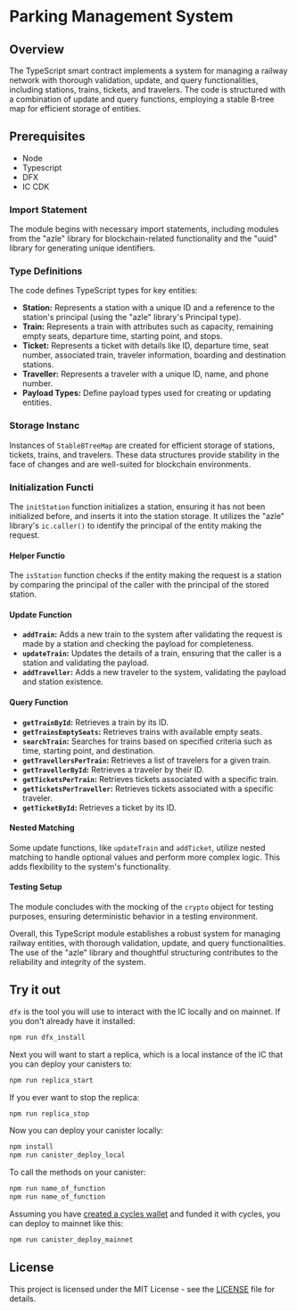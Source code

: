 # Parking Management System

## Overview

The TypeScript smart contract implements a system for managing a railway network with thorough validation, update, and query functionalities, including stations, trains, tickets, and travelers. The code is structured with a combination of update and query functions, employing a stable B-tree map for efficient storage of entities.

## Prerequisites

- Node
- Typescript
- DFX
- IC CDK

### Import Statement

The module begins with necessary import statements, including modules from the "azle" library for blockchain-related functionality and the "uuid" library for generating unique identifiers.

### Type Definitions

The code defines TypeScript types for key entities:

- **Station:** Represents a station with a unique ID and a reference to the station's principal (using the "azle" library's Principal type).
- **Train:** Represents a train with attributes such as capacity, remaining empty seats, departure time, starting point, and stops.
- **Ticket:** Represents a ticket with details like ID, departure time, seat number, associated train, traveler information, boarding and destination stations.
- **Traveller:** Represents a traveler with a unique ID, name, and phone number.
- **Payload Types:** Define payload types used for creating or updating entities.

### Storage Instanc

Instances of `StableBTreeMap` are created for efficient storage of stations, tickets, trains, and travelers. These data structures provide stability in the face of changes and are well-suited for blockchain environments.

### Initialization Functi

The `initStation` function initializes a station, ensuring it has not been initialized before, and inserts it into the station storage. It utilizes the "azle" library's `ic.caller()` to identify the principal of the entity making the request.

#### Helper Functio

The `isStation` function checks if the entity making the request is a station by comparing the principal of the caller with the principal of the stored station.

#### Update Function

- **`addTrain`:** Adds a new train to the system after validating the request is made by a station and checking the payload for completeness.
- **`updateTrain`:** Updates the details of a train, ensuring that the caller is a station and validating the payload.
- **`addTraveller`:** Adds a new traveler to the system, validating the payload and station existence.

#### Query Function

- **`getTrainById`:** Retrieves a train by its ID.
- **`getTrainsEmptySeats`:** Retrieves trains with available empty seats.
- **`searchTrain`:** Searches for trains based on specified criteria such as time, starting point, and destination.
- **`getTravellersPerTrain`:** Retrieves a list of travelers for a given train.
- **`getTravellerById`:** Retrieves a traveler by their ID.
- **`getTicketsPerTrain`:** Retrieves tickets associated with a specific train.
- **`getTicketsPerTraveller`:** Retrieves tickets associated with a specific traveler.
- **`getTicketById`:** Retrieves a ticket by its ID.

#### Nested Matching

Some update functions, like `updateTrain` and `addTicket`, utilize nested matching to handle optional values and perform more complex logic. This adds flexibility to the system's functionality.

#### Testing Setup

The module concludes with the mocking of the `crypto` object for testing purposes, ensuring deterministic behavior in a testing environment.

Overall, this TypeScript module establishes a robust system for managing railway entities, with thorough validation, update, and query functionalities. The use of the "azle" library and thoughtful structuring contributes to the reliability and integrity of the system.

## Try it out

`dfx` is the tool you will use to interact with the IC locally and on mainnet. If you don't already have it installed:

```bash
npm run dfx_install
```

Next you will want to start a replica, which is a local instance of the IC that you can deploy your canisters to:

```bash
npm run replica_start
```

If you ever want to stop the replica:

```bash
npm run replica_stop
```

Now you can deploy your canister locally:

```bash
npm install
npm run canister_deploy_local
```

To call the methods on your canister:

```bash
npm run name_of_function
npm run name_of_function
```

Assuming you have [created a cycles wallet](https://internetcomputer.org/docs/current/developer-docs/quickstart/network-quickstart) and funded it with cycles, you can deploy to mainnet like this:

```bash
npm run canister_deploy_mainnet
```

## License

This project is licensed under the MIT License - see the [LICENSE](LICENSE) file for details.
